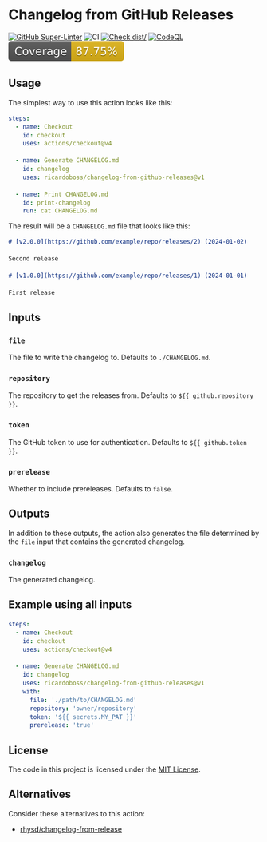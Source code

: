 # Changelog from GitHub Releases

[![GitHub Super-Linter](https://github.com/ricardoboss/changelog-from-github-releases/actions/workflows/linter.yml/badge.svg)](https://github.com/super-linter/super-linter)
![CI](https://github.com/ricardoboss/changelog-from-github-releases/actions/workflows/ci.yml/badge.svg)
[![Check dist/](https://github.com/ricardoboss/changelog-from-github-releases/actions/workflows/check-dist.yml/badge.svg)](https://github.com/ricardoboss/changelog-from-github-releases/actions/workflows/check-dist.yml)
[![CodeQL](https://github.com/ricardoboss/changelog-from-github-releases/actions/workflows/codeql-analysis.yml/badge.svg)](https://github.com/ricardoboss/changelog-from-github-releases/actions/workflows/codeql-analysis.yml)
[![Coverage](./badges/coverage.svg)](./badges/coverage.svg)

## Usage

The simplest way to use this action looks like this:

```yaml
steps:
  - name: Checkout
    id: checkout
    uses: actions/checkout@v4

  - name: Generate CHANGELOG.md
    id: changelog
    uses: ricardoboss/changelog-from-github-releases@v1

  - name: Print CHANGELOG.md
    id: print-changelog
    run: cat CHANGELOG.md
```

The result will be a `CHANGELOG.md` file that looks like this:

```markdown
# [v2.0.0](https://github.com/example/repo/releases/2) (2024-01-02)

Second release

# [v1.0.0](https://github.com/example/repo/releases/1) (2024-01-01)

First release
```

## Inputs

### `file`

The file to write the changelog to. Defaults to `./CHANGELOG.md`.

### `repository`

The repository to get the releases from. Defaults to `${{ github.repository }}`.

### `token`

The GitHub token to use for authentication. Defaults to `${{ github.token }}`.

### `prerelease`

Whether to include prereleases. Defaults to `false`.

## Outputs

In addition to these outputs, the action also generates the file determined by
the `file` input that contains the generated changelog.

### `changelog`

The generated changelog.

## Example using all inputs

```yaml
steps:
  - name: Checkout
    id: checkout
    uses: actions/checkout@v4

  - name: Generate CHANGELOG.md
    id: changelog
    uses: ricardoboss/changelog-from-github-releases@v1
    with:
      file: './path/to/CHANGELOG.md'
      repository: 'owner/repository'
      token: '${{ secrets.MY_PAT }}'
      prerelease: 'true'
```

## License

The code in this project is licensed under the [MIT License](./LICENSE).

## Alternatives

Consider these alternatives to this action:

- [rhysd/changelog-from-release](https://github.com/rhysd/changelog-from-release)
